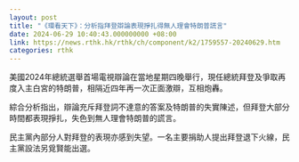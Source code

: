 ```yaml
---
layout: post
title: "《環看天下》：分析指拜登辯論表現掙扎得無人理會特朗普謊言"
date: 2024-06-29 10:40:43.000000000 +08:00
link: https://news.rthk.hk/rthk/ch/component/k2/1759557-20240629.htm
categories: rthk
---
```


美國2024年總統選舉首場電視辯論在當地星期四晚舉行，現任總統拜登及爭取再度入主白宮的特朗普，相隔近四年再一次正面激辯，互相炮轟。

綜合分析指出，辯論充斥拜登詞不達意的答案及特朗普的失實陳述，但拜登大部分時間都表現掙扎，失色到無人理會特朗普的謊言。

民主黨內部分人對拜登的表現亦感到失望。一名主要捐助人提出拜登退下火線，民主黨設法另覓賢能出選。
